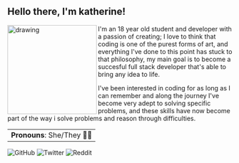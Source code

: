 ## Hello there, I'm katherine!

<img align="left" src="https://github.githubassets.com/images/modules/logos_page/GitHub-Mark.png" alt="drawing" width="200"/>

I'm an 18 year old student and developer with a passion of creating; I love to think that coding is one of the purest forms of art, and everything I've done to this point has stuck to that philosophy, my main goal is to become a succesful full stack developer that's able to bring any idea to life.
<p></p>I've been interested in coding for as long as I can remember and along the journey I've become very adept to solving specific problems, and these skills have now become part of the way i solve problems and reason through difficulties.
<p></p>
<table align="center">
  <td> <b>Pronouns</b>: She/They 🏳️‍⚧️</td>
</table>

![GitHub](https://img.shields.io/github/followers/KanwiNeko?color=lightgray&label=Follow&logo=GitHub&style=for-the-badge)
![Twitter](https://img.shields.io/twitter/follow/katiepreciosa?color=blue&label=Follow&logo=twitter&style=for-the-badge)
![Reddit](https://img.shields.io/reddit/user-karma/combined/kanwiTetsu?color=orange&label=Karma&logo=reddit&style=for-the-badge)
